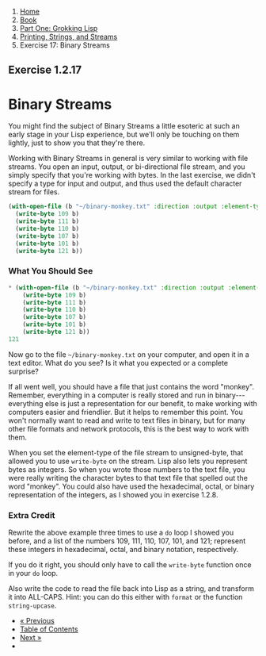 <ol class="breadcrumb">
  <li><a href="/">Home</a></li>
  <li><a href="/book/">Book</a></li>
  <li><a href="/book/1-0-0-overview/">Part One: Grokking Lisp</a></li>
  <li><a href="/book/1-02-00-input-output/">Printing, Strings, and Streams</a></li>
  <li class="active">Exercise 17: Binary Streams</li>
</ol>

## Exercise 1.2.17

# Binary Streams

You might find the subject of Binary Streams a little esoteric at such an early stage in your Lisp experience, but we'll only be touching on them lightly, just to show you that they're there.

Working with Binary Streams in general is very similar to working with file streams. You open an input, output, or bi-directional file stream, and you simply specify that you're working with bytes.  In the last exercise, we didn't specify a type for input and output, and thus used the default character stream for files.

```lisp
(with-open-file (b "~/binary-monkey.txt" :direction :output :element-type 'unsigned-byte :if-exists :supersede)
  (write-byte 109 b)
  (write-byte 111 b)
  (write-byte 110 b)
  (write-byte 107 b)
  (write-byte 101 b)
  (write-byte 121 b))
```

### What You Should See

```lisp
* (with-open-file (b "~/binary-monkey.txt" :direction :output :element-type 'unsigned-byte :if-exists :supersede)
    (write-byte 109 b)
    (write-byte 111 b)
    (write-byte 110 b)
    (write-byte 107 b)
    (write-byte 101 b)
    (write-byte 121 b))
121
```

Now go to the file `~/binary-monkey.txt` on your computer, and open it in a text editor.  What do you see? Is it what you expected or a complete surprise?

If all went well, you should have a file that just contains the word "monkey".  Remember, everything in a computer is really stored and run in binary---everything else is just a representation for our benefit, to make working with computers easier and friendlier.  But it helps to remember this point.  You won't normally want to read and write to text files in binary, but for many other file formats and network protocols, this is the best way to work with them.

When you set the element-type of the file stream to unsigned-byte, that allowed you to use `write-byte` on the stream.  Lisp also lets you represent bytes as integers.  So when you wrote those numbers to the text file, you were really writing the character bytes to that text file that spelled out the word "monkey".  You could also have used the hexadecimal, octal, or binary representation of the integers, as I showed you in exercise 1.2.8.

### Extra Credit

Rewrite the above example three times to use a `do` loop I showed you before, and a list of the numbers 109, 111, 110, 107, 101, and 121; represent these integers in hexadecimal, octal, and binary notation, respectively.

If you do it right, you should only have to call the `write-byte` function once in your `do` loop.

Also write the code to read the file back into Lisp as a string, and transform it into ALL-CAPS.  Hint: you can do this either with `format` or the function `string-upcase`.

<ul class="pager">
  <li class="previous"><a href="/book/1-02-16-file-streams/">&laquo; Previous</a></li>
  <li><a href="/book/">Table of Contents</a></li>
  <li class="next"><a href="/book/1-02-18-prompting-users/">Next &raquo;</a><li>
</ul>
